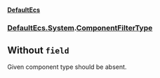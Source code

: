 #### [DefaultEcs](./DefaultEcs.md 'DefaultEcs')
### [DefaultEcs.System](./DefaultEcs.md#DefaultEcs-System 'DefaultEcs.System').[ComponentFilterType](./DefaultEcs-System-ComponentFilterType.md 'DefaultEcs.System.ComponentFilterType')
## Without `field`
Given component type should be absent.
